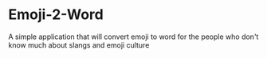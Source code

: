 # Emoji-2-Word
A simple application that will convert emoji to word for the people who don't know much about slangs and emoji culture
